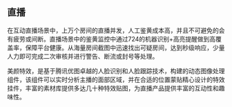 ## 直播
在互动直播场景中，上万个房间的直播并发，人工鉴黄成本高，并且不可避免的会有疲劳或间断。直播场景中的鉴黄监控中通过724的机器识别+高亮提醒做到高覆盖率，保障平台健康。从海量房间截图中迅速找出可疑房间，达到秒级响应，少量人力即可完成二次审核并进行警告、断流或封号等处理。

美颜特效，是基于腾讯优图卓越的人脸识别和人脸跟踪技术，构建的动态图像处理组件，该组件可以实时分析主播的面部区域，并在合适的位置蒙贴精心设计的特效挂件，丰富的素材库提供多达几十种特效贴图，为直播产品提供丰富的互动性和趣味性。
